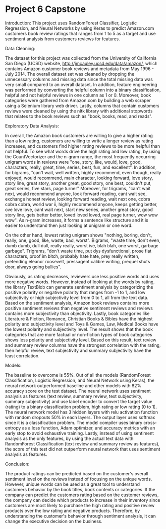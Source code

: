 # Project 6 Capstone

Introduction: 
This project uses RandomForest Classifier, Logistic Regression, and Neural Networks by using Keras to predict Amazon.com customers book review ratings that ranges from 1 to 5 as a target and use sentiment analysis from customers reviews for features. 

Data Cleaning:

The dataset for this project was collected from the University of California San Diego (UCSD) website, http://jmcauley.ucsd.edu/data/amazon/, which contains Amazon customer book reviews and metadata from May 1996 - July 2014. The overall dataset set was cleaned by dropping the unnecessary columns and missing data since the total missing data was very small compared to an overall dataset. In addition, feature engineering was performed by converting the helpful column into a binary classification, helpful and not helpful reviews in one column as 1 or 0. Moreover, book categories were gathered from Amazon.com by building a web scraper using a Selenium library web driver. Lastly, columns that contain customers reviews were cleaned by using the nltk library with additional stopwords that relates to the book reviews such as "book, books, read, and reads".  

Exploratory Data Analysis:

In overall, the Amazon book customers are willing to give a higher rating than a low rating, customers are willing to write a longer review as rating increases, and customers find higher rating reviews to be more helpful than not helpful. 
To see what words drive the high rating and low rating, by using the CountVectorizer and the n-gram range, the most frequently occurring unigram words in reviews were "one, story, like, would, love, good, characters, really, great, time, series, best, fun, and excellent".  In addition, for bigrams, "can't wait, well written, highly recommend, even though, really enjoyed, would recommend, main character, looking forward, love story, story line, great story, another great, good story, one best, couldn't put, great series, five stars, page turner" Moreover, for trigrams, "can't wait next, would recommend anyone, look forward reading, cant wait see, exchange honest review,  looking forward reading, wait next one, cobra cobra cobra, world war ii, highly recommend anyone, keeps getting better, ove love love, cant wait next, start new series, another great story, good story line, gets better better, loved loved loved, real page turner, wow wow wow". As n-gram increases, it forms a sentence like structure and it is easier to understand then just looking at unigram or one word.

On the other hand, lowest rating unigram shows "nothing, boring, don't, really, one, good, like, waste, bad, worst". Bigrams, "waste time, don't even, dumb dumb, dull dull, really really, worst ive, blah blah, one worst, garbage garbage". Trigrams, "don't waste time, put dys dysfunctional, prose flat characters, proof im bitch, probably hate hate, prey really written, pretending eleanor roosevelt, pressagent calibre writing, prequel shuts door, always going bullies".

Obviously, as rating decreases, reviewers use less positive words and uses more negative words. However, instead of looking at the words by rating, the library TextBlob can generate sentiment analysis by categorizing the positive polarity or negative polarity that ranges from -1 to 1, and low subjectivity or high subjectivity level from 0 to 1, all from the text data. Based on the sentiment analysis, Amazon book reviews contains more positive sentiment reviews than negative sentiment reviews and reviews contains more subjectivity than objectivity.  Lastly,  book categories like Literature & Fiction, Romance, Christian Books & Bibles have the highest polarity and subjectivity level and Toys & Games, Law, Medical Books have the lowest polarity and subjectivity level. The result shows that the book categories that are more factual or non-fiction types of book categories shows less polarity and subjectivity level. Based on this result, text review and summary review columns have the strongest correlation with the rating, then helpful review, text subjectivity and summary subjectivity have the least correlation.

Models:

The baseline to overcome is 55%. Out of all the models (RandomForest Classification, Logistic Regression, and Neural Network using Keras), the neural network outperformed baseline and other models with 82% accuracy score on the test dataset. The neural network uses sentiment analysis as features (text review, summary review, text subjectivity, summary subjectivity) and use label encoder to convert the target value (rating) to a binary classification problem, high rating or low rating (0 to 1). The neural network model has 3 hidden layers with relu activation function with random dropouts 50% in each layers. The output layer uses softmax since it is a classification problem. The model compiler uses binary cross-entropy as a loss function, Adam optimizer, and accuracy metrics with an early stop to avoid exhaustive training. Lastly, instead of using sentiment analysis as the only features, by using the actual text data with RandomForest Classification (text review and summary review as features), the score of this test did not outperform neural network that uses sentiment analysis as features.

Conclusion:

The product ratings can be predicted based on the customer's overall sentiment level on the reviews instead of focusing on the unique words. However, unique words can be used as a great tool to understand customers behavior by the book titles, book contents or categories. If the company can predict the customers rating based on the customer reviews, the company can decide which products to increase in their inventory since customers are most likely to purchase the high rating and positive review products over the low rating and negative products. Therefore, by understanding the customer's behavior through sentiment analysis, it can change the executive decision on the business. 